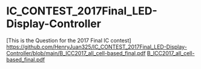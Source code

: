 # IC_CONTEST_2017Final_LED-Display-Controller
[This is the Question for the 2017 Final IC contest] https://github.com/HenryJuan325/IC_CONTEST_2017Final_LED-Display-Controller/blob/main/B_ICC2017_all_cell-based_final.pdf
[B_ICC2017_all_cell-based_final.pdf](https://github.com/HenryJuan325/IC_CONTEST_2017Final_LED-Display-Controller/files/12838306/B_ICC2017_all_cell-based_final.pdf)

